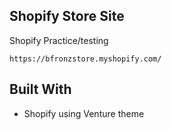 ## Shopify Store Site

Shopify Practice/testing


```
https://bfronzstore.myshopify.com/

```





## Built With
* Shopify using Venture theme
